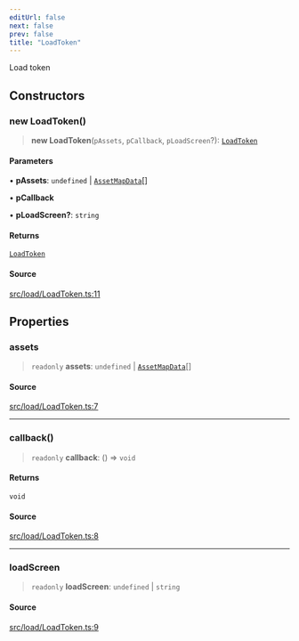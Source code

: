 ```yaml
---
editUrl: false
next: false
prev: false
title: "LoadToken"
---
```


Load token

## Constructors

### new LoadToken()

> **new LoadToken**(`pAssets`, `pCallback`, `pLoadScreen`?): [`LoadToken`](/api/classes/loadtoken/)

#### Parameters

• **pAssets**: `undefined` \| [`AssetMapData`](/api/classes/assetmapdata/)[]

• **pCallback**

• **pLoadScreen?**: `string`

#### Returns

[`LoadToken`](/api/classes/loadtoken/)

#### Source

[src/load/LoadToken.ts:11](https://github.com/relishinc/dill-pixel/blob/c79d8e8552aaa0f13a29535c819ae67d025b4669/src/load/LoadToken.ts#L11)

## Properties

### assets

> `readonly` **assets**: `undefined` \| [`AssetMapData`](/api/classes/assetmapdata/)[]

#### Source

[src/load/LoadToken.ts:7](https://github.com/relishinc/dill-pixel/blob/c79d8e8552aaa0f13a29535c819ae67d025b4669/src/load/LoadToken.ts#L7)

***

### callback()

> `readonly` **callback**: () => `void`

#### Returns

`void`

#### Source

[src/load/LoadToken.ts:8](https://github.com/relishinc/dill-pixel/blob/c79d8e8552aaa0f13a29535c819ae67d025b4669/src/load/LoadToken.ts#L8)

***

### loadScreen

> `readonly` **loadScreen**: `undefined` \| `string`

#### Source

[src/load/LoadToken.ts:9](https://github.com/relishinc/dill-pixel/blob/c79d8e8552aaa0f13a29535c819ae67d025b4669/src/load/LoadToken.ts#L9)
